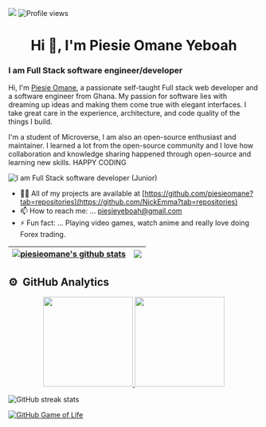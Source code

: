 ![](https://img.shields.io/badge/Microverse-blueviolet)
![Profile views](https://gpvc.arturio.dev/piesieomane) 

<h1 align="center">Hi 👋, I'm Piesie Omane Yeboah</h1>

### I am Full Stack software engineer/developer
Hi, I'm [Piesie Omane](https://piesieomane.me/), a passionate self-taught Full stack web developer and a software engineer from Ghana. My passion for software lies with dreaming up ideas and making them come true with elegant interfaces. I take great care in the experience, architecture, and code quality of the things I build.

I'm a student of Microverse, I am also an open-source enthusiast and maintainer. I learned a lot from the open-source community and I love how collaboration and knowledge sharing happened through open-source and learning new skills. HAPPY CODING 


![I am Full Stack software developer (Junior)](https://i.pinimg.com/originals/3e/9d/52/3e9d52bc38fa287a4cf10dcf8139076d.gif)

- 👨‍💻 All of my projects are available at [https://github.com/piesieomane?tab=repositories](https://github.com/NickEmma?tab=repositories)
- 📫 How to reach me: ... piesieyeboah@gmail.com
- ⚡ Fun fact: ... Playing video games, watch anime and really love doing Forex trading.

| <a href="https://github.com/piesieomane/github-readme-stats"><img align="center" src="https://github-readme-stats.vercel.app/api?username=piesieomane&show_icons=true&include_all_commits=true&theme=buefy&hide_border=true" alt="piesieomane's github stats" /></a> | <a href="https://github.com/piesieomane/github-readme-stats"><img align="center" src="https://github-readme-stats.vercel.app/api/top-langs/?username=piesieomane&layout=compact&theme=buefy&hide_border=true" /></a> |
| ------------- | ------------- |

## ⚙️ &nbsp;GitHub Analytics

<p align="center">
<a href="https://github.com/piesieomane">
  <img height="180em" src="https://github-readme-stats-eight-theta.vercel.app/api?username=piesieomane&show_icons=true&theme=algolia&include_all_commits=true&count_private=true"/>
  <img height="180em" src="https://github-readme-stats-eight-theta.vercel.app/api/top-langs/?username=piesieomane&layout=compact&langs_count=8&theme=algolia"/>
</a>
</p>

![GitHub streak stats](https://github-readme-streak-stats.herokuapp.com/?user=piesieomane) 

[![GitHub Game of Life](https://github4life.herokuapp.com/piesieomane.gif?z=6)](https://github4life.herokuapp.com/piesieomane) 

